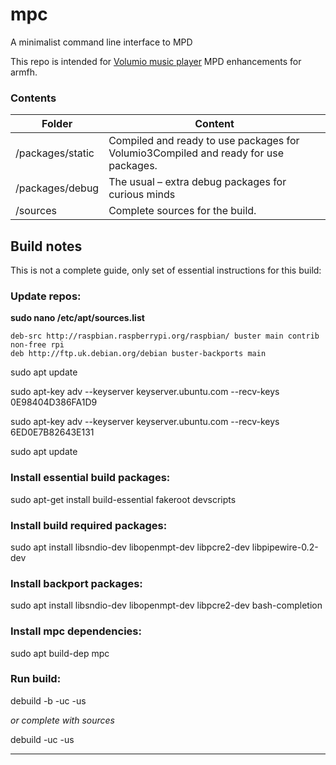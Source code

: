 # mpc

A minimalist command line interface to MPD

This repo is intended for [Volumio music player](https://volumio.com/) MPD enhancements for armfh.

### Contents


| Folder           | Content                                                                             |
| ------------------ | ------------------------------------------------------------------------------------- |
| /packages/static | Compiled and ready to use packages for Volumio3Compiled and ready for use packages. |
| /packages/debug  | The usual – extra debug packages for curious minds                                 |
| /sources         | Complete sources for the build.                                                     |

## Build notes

This is not a complete guide, only set of essential instructions for this build:

### Update repos:

**sudo nano /etc/apt/sources.list**

```
deb-src http://raspbian.raspberrypi.org/raspbian/ buster main contrib non-free rpi
deb http://ftp.uk.debian.org/debian buster-backports main
```

sudo apt update

sudo apt-key adv --keyserver keyserver.ubuntu.com --recv-keys 0E98404D386FA1D9

sudo apt-key adv --keyserver keyserver.ubuntu.com --recv-keys 6ED0E7B82643E131

sudo apt update

### Install essential build packages:

sudo apt-get install build-essential fakeroot devscripts

### Install build required packages:

sudo apt install libsndio-dev libopenmpt-dev libpcre2-dev libpipewire-0.2-dev

### Install backport packages:

sudo apt install libsndio-dev libopenmpt-dev libpcre2-dev bash-completion

### Install mpc dependencies:

sudo apt build-dep mpc

### Run build:

debuild -b -uc -us

*or complete with sources*

debuild -uc -us

---
